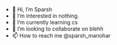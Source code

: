 - 👋 Hi, I’m Sparsh
- 👀 I’m interested in nothing.
- 🌱 I’m currently learning cs
- 💞️ I’m looking to collaborate on blehh
- 📫 How to reach me @sparsh_manohar

<!---
Sparsh7219/Sparsh7219 is a ✨ special ✨ repository because its `README.md` (this file) appears on your GitHub profile.
You can click the Preview link to take a look at your changes.
--->
